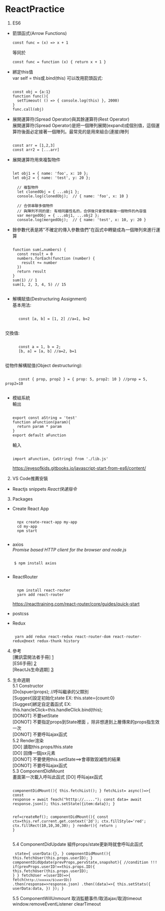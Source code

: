 # ReactPractice
1. ES6  
*   箭頭函式(Arrow Functions)  
    <pre><code>const func = (x) => x + 1</code></pre>
    等同於  
    
    <pre><code>const func = function (x) { return x + 1 }</code></pre>
  
* 綁定this值  
  var self = this或.bind(this)
  可以改用箭頭函式:
  
  <pre><code>
  const obj = {a:1}
  function func(){
    setTimeout( () => { console.log(this) }, 2000)
  }
  func.call(obj)
  </code></pre>
  
* 展開運算符(Spread Operator)與其餘運算符(Rest Operator)  
  展開運算符(Spread Operator)是把一個陣列展開(expand)成個別值，這個運算符後面必定接著一個陣列。最常見的是用來組合(連接)陣列  
  
  <pre><code>
  const arr = [1,2,3]
  const arr2 = [...arr]
  </code></pre>
  
* 展開運算符用來複製物件  
  <pre><code>
  let obj1 = { name: 'foo', x: 10 };
  let obj2 = { name: 'test', y: 20 };

    // 複製物件
    let clonedObj = { ...obj1 };
    console.log(clonedObj);  // { name: 'foo', x: 10 }

    // 合併串聯多個物件
    // 與陣列不同的是: 有相同屬性名的，合併後只會使用最後一個物件的內容值
    var mergedObj = { ...obj1, ...obj2 };
    console.log(mergedObj);  // { name: 'test', x: 10, y: 20 }
  </code></pre>
  
* 餘參數代表是將"不確定的傳入參數值們"在函式中轉變成為一個陣列來進行運算  
    <pre><code>
  function sum(…numbers) {
    const result = 0
    numbers.forEach(function (number) {
      result += number
    })
    return result
  }
  sum(1) // 1
  sum(1, 2, 3, 4, 5) // 15
   </code></pre>
* 解構賦值(Destructuring Assignment)  
  基本用法:  
  
 <pre><code>
      const [a, b] = [1, 2] //a=1, b=2
 </code></pre>
  交換值:  
  
  <pre><code>
      const a = 1, b = 2;
      [b, a] = [a, b] //a=2, b=1
  </code></pre>
  從物件解構賦值(Object destructuring):  
  
  <pre><code>
      const { prop, prop2 } = { prop: 5, prop2: 10 } //prop = 5, prop2=10
  </code></pre>
  
* 模組系統  
  輸出  
  
  <pre><code>
  export const aString = 'test'
  function aFunction(param){
    return param * param
  }
  export default aFunction
  </code></pre>
  
  輸入  
  <pre><code>
  import aFunction, {aString} from './lib.js'
  </code></pre>
  https://eyesofkids.gitbooks.io/javascript-start-from-es6/content/
  
2. VS Code推薦安裝
* Reactjs snippets
  *React快速指令*
  
3. Packages
* Create React App
    <pre><code>
    npx create-react-app my-app
    cd my-app
    npm start
    </code></pre>
    
* axios  
 *Promise based HTTP client for the browser and node.js*
 <pre><code>
    $ npm install axios
 </code></pre>
 
* ReactRouter  
   <pre><code>
    npm install react-router
    yarn add react-router
  </code></pre>
  https://reacttraining.com/react-router/core/guides/quick-start

* postcss

* Redux
  <pre><code>
   yarn add redux react-redux react-router-dom react-router-redux@next redux-thunk history
  </code></pre>
  
4. 參考  
[騰訊雲開法者手冊] [1]  
[ES6手冊] [2]  
[ReactJs生命週期] [3]

  [1]: https://cloud.tencent.com/developer/devdocs        "騰訊雲開法者手冊"
  [2]: https://eyesofkids.gitbooks.io/javascript-start-from-es6/content/  "ES6手冊"
  [3]: http://projects.wojtekmaj.pl/react-lifecycle-methods-diagram/ "ReactJs生命週期"
  
5.  生命週期  
    5.1 Constructor  
        [Do]spuer(props); //呼叫繼承的父類別  
        [Suggest]設定初始化state EX: this.state={count:0}  
        [Suggest]綁定自定義函式 EX: this.hancleClick=this.handleClick.bind(this);   
        [DONOT] 不要setState  
        [DONOT] 不要指定props到State裡面 ，除非想達到上層傳來的props指生效一次  
        [DONOT] 不要呼叫ajax函式  
    5.2 Render渲染  
        [DO] 讀取this.props/this.state  
        [DO] 回傳一個jsx元素  
        [DONOT] 不要使用this.setState==>會導致毀滅性的結果  
        [DONOT] 不要呼叫ajax函式  
    5.3 ComponentDidMount  
        畫面第一次載入呼叫此函式
        [DO] 呼叫ajax函式 
        <pre><code>
        componentDidMount(){
            this.fetchList();
        }
        fetchList= async()=>{
            const response = await feach("htttp://.....");
            const data= await response.json();
            this.setState({item:data});
        }
        </code></pre>
        <pre><code>
        ref=createRef();
        componentDidMount(){
            const ctx=this.ref.current.get.context('2d');
            ctx.fillStyle='red';
            ctx.fillRect(10,10,30,30);
        }
        render(){
            return <canvas ref={this.ref}/>;
        }        
        </code></pre>
    5.4 ComponentDidUpdate
        組件props/state更新時就會呼叫此函式
        <pre><code>
        state={
            userData:{},
        }
        componentDidMount(){
            this.fetchUser(this.props.userID);
        }
        componentDidUpdate(prevProps,pervState,snapshot){
            //condition !!!
            if(prevProps.userID!==this.props.ID){
                this.fetchUser(this.props.userID);
            }
        }
        fetchUser =(userID)=>{
            fetch(`http://xxxxxx/$(userID)`)
            .then(response=>response.json)
            .then((data)=>{
                this.setStats({
                    userData:data,
                })
            });
        }
        </code></pre>
    5.5  ComponentWillUnmount
        取消監聽事件/取消ajax/取消timeout
        window.removeEventListener
        clearTimeout
        
        
    

